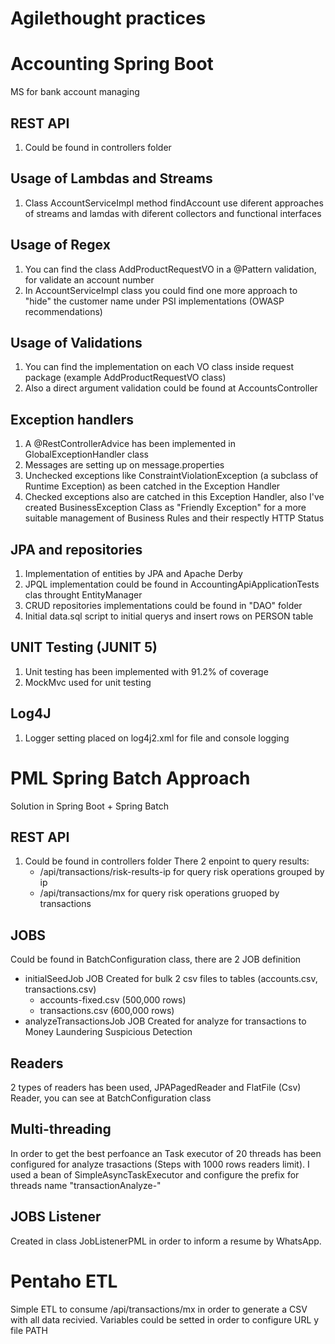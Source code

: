# Agilethought practices

# Accounting Spring Boot
MS for bank account managing

## REST API
1. Could be found in controllers folder
## Usage of Lambdas and Streams
1. Class AccountServiceImpl method findAccount use diferent approaches of streams and lamdas with diferent collectors and functional interfaces  
## Usage of Regex
1. You can find the class AddProductRequestVO in a @Pattern validation, for validate an account number
2. In AccountServiceImpl class you could find one more approach to "hide" the customer name under PSI implementations (OWASP recommendations)
## Usage of Validations
1. You can find the implementation on each VO class inside request package (example AddProductRequestVO class)
2. Also a direct argument validation could be found at AccountsController
## Exception handlers
1. A @RestControllerAdvice has been implemented in GlobalExceptionHandler class
2. Messages are setting up on message.properties
3. Unchecked exceptions like ConstraintViolationException (a subclass of Runtime Exception) as been catched in the Exception Handler
4. Checked exceptions also are catched in this Exception Handler, also I've created BusinessException Class as "Friendly Exception" for a more suitable management of Business Rules and their respectly HTTP Status
## JPA and repositories
1. Implementation of entities by JPA and Apache Derby
2. JPQL implementation could be found in AccountingApiApplicationTests clas throught EntityManager
3. CRUD repositories implementations could be found in "DAO" folder
4. Initial data.sql script to initial querys and insert rows on PERSON table
## UNIT Testing (JUNIT 5)
1. Unit testing has been implemented with 91.2% of coverage
2. MockMvc used for unit testing
## Log4J
1. Logger setting placed on log4j2.xml for file and console logging

# PML Spring Batch Approach
Solution in Spring Boot + Spring Batch
## REST API
1. Could be found in controllers folder
There 2 enpoint to query results:
   * /api/transactions/risk-results-ip for query risk operations grouped by ip
   * /api/transactions/mx for query risk operations gruoped by transactions
## JOBS
Could be found in BatchConfiguration class, there are 2 JOB definition
* initialSeedJob JOB Created for bulk 2 csv files to tables (accounts.csv, transactions.csv)
   * accounts-fixed.csv (500,000 rows)
   * transactions.csv (600,000 rows)
* analyzeTransactionsJob JOB Created for analyze for transactions to Money Laundering Suspicious Detection
## Readers
2 types of readers has been used, JPAPagedReader and FlatFile (Csv) Reader, you can see at BatchConfiguration class 
## Multi-threading
In order to get the best perfoance an Task executor of 20 threads has been configured for analyze trasactions (Steps with 1000 rows readers limit). I used a bean of SimpleAsyncTaskExecutor and configure the prefix for threads name "transactionAnalyze-"
## JOBS Listener
Created in class JobListenerPML in order to inform a resume by WhatsApp.
# Pentaho ETL
Simple ETL to consume /api/transactions/mx in order to generate a CSV with all data recivied. Variables could be setted in order to configure URL y file PATH

